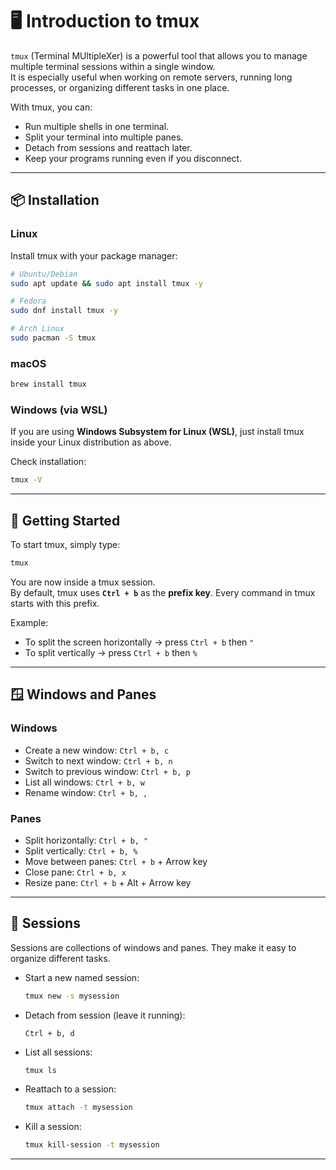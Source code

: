 # 🖥️ Introduction to tmux

`tmux` (Terminal MUltipleXer) is a powerful tool that allows you to manage multiple terminal sessions within a single window.  
It is especially useful when working on remote servers, running long processes, or organizing different tasks in one place.

With tmux, you can:
- Run multiple shells in one terminal.
- Split your terminal into multiple panes.
- Detach from sessions and reattach later.
- Keep your programs running even if you disconnect.

---

## 📦 Installation

### Linux
Install tmux with your package manager:

```bash
# Ubuntu/Debian
sudo apt update && sudo apt install tmux -y
```

```bash
# Fedora
sudo dnf install tmux -y
```

```bash
# Arch Linux
sudo pacman -S tmux
```

### macOS

```bash
brew install tmux
```

### Windows (via WSL)
If you are using **Windows Subsystem for Linux (WSL)**, just install tmux inside your Linux distribution as above.

Check installation:
```bash
tmux -V
```

---

## 🚀 Getting Started

To start tmux, simply type:

```bash
tmux
```

You are now inside a tmux session.  
By default, tmux uses **`Ctrl + b`** as the **prefix key**. Every command in tmux starts with this prefix.

Example:
- To split the screen horizontally → press `Ctrl + b` then `"`
- To split vertically → press `Ctrl + b` then `%`

---

## 🪟 Windows and Panes

### Windows
- Create a new window: `Ctrl + b, c`
- Switch to next window: `Ctrl + b, n`
- Switch to previous window: `Ctrl + b, p`
- List all windows: `Ctrl + b, w`
- Rename window: `Ctrl + b, ,`

### Panes
- Split horizontally: `Ctrl + b, "`
- Split vertically: `Ctrl + b, %`
- Move between panes: `Ctrl + b` + Arrow key
- Close pane: `Ctrl + b, x`
- Resize pane: `Ctrl + b` + Alt + Arrow key

---

## 📂 Sessions

Sessions are collections of windows and panes. They make it easy to organize different tasks.

- Start a new named session:
  ```bash
  tmux new -s mysession
  ```

- Detach from session (leave it running):
  ```
  Ctrl + b, d
  ```

- List all sessions:
  ```bash
  tmux ls
  ```

- Reattach to a session:
  ```bash
  tmux attach -t mysession
  ```

- Kill a session:
  ```bash
  tmux kill-session -t mysession
  ```

---

